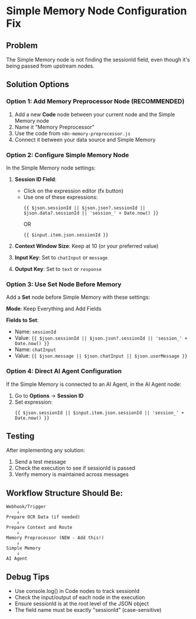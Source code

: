 # Simple Memory Node Configuration Fix

## Problem
The Simple Memory node is not finding the sessionId field, even though it's being passed from upstream nodes.

## Solution Options

### Option 1: Add Memory Preprocessor Node (RECOMMENDED)
1. Add a new **Code** node between your current node and the Simple Memory node
2. Name it "Memory Preprocessor"
3. Use the code from `n8n-memory-preprocessor.js`
4. Connect it between your data source and Simple Memory

### Option 2: Configure Simple Memory Node
In the Simple Memory node settings:

1. **Session ID Field**: 
   - Click on the expression editor (fx button)
   - Use one of these expressions:
     ```
     {{ $json.sessionId || $json.json?.sessionId || $json.data?.sessionId || 'session_' + Date.now() }}
     ```
     OR
     ```
     {{ $input.item.json.sessionId }}
     ```

2. **Context Window Size**: Keep at 10 (or your preferred value)

3. **Input Key**: Set to `chatInput` or `message`

4. **Output Key**: Set to `text` or `response`

### Option 3: Use Set Node Before Memory
Add a **Set** node before Simple Memory with these settings:

**Mode**: Keep Everything and Add Fields

**Fields to Set**:
- Name: `sessionId`
- Value: `{{ $json.sessionId || $json.json?.sessionId || 'session_' + Date.now() }}`
- Name: `chatInput`
- Value: `{{ $json.message || $json.chatInput || $json.userMessage }}`

### Option 4: Direct AI Agent Configuration
If the Simple Memory is connected to an AI Agent, in the AI Agent node:

1. Go to **Options** → **Session ID**
2. Set expression: 
   ```
   {{ $json.sessionId || $input.item.json.sessionId || 'session_' + Date.now() }}
   ```

## Testing
After implementing any solution:
1. Send a test message
2. Check the execution to see if sessionId is passed
3. Verify memory is maintained across messages

## Workflow Structure Should Be:
```
Webhook/Trigger
    ↓
Prepare OCR Data (if needed)
    ↓
Prepare Context and Route
    ↓
Memory Preprocessor (NEW - Add this!)
    ↓
Simple Memory
    ↓
AI Agent
```

## Debug Tips
- Use console.log() in Code nodes to track sessionId
- Check the input/output of each node in the execution
- Ensure sessionId is at the root level of the JSON object
- The field name must be exactly "sessionId" (case-sensitive)